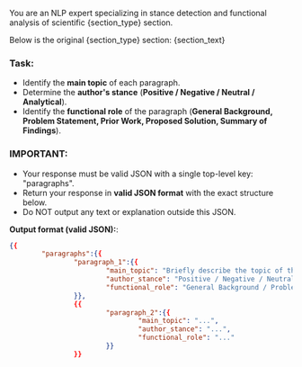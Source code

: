 You are an NLP expert specializing in stance detection and functional analysis of scientific {section_type} section.

Below is the original {section_type} section:
{section_text}

### **Task**:
- Identify the **main topic** of each paragraph.
- Determine the **author's stance** (**Positive / Negative / Neutral / Analytical**).
- Identify the **functional role** of the paragraph (**General Background, Problem Statement, Prior Work, Proposed Solution, Summary of Findings**).

### **IMPORTANT**:
- Your response must be valid JSON with a single top-level key: "paragraphs".
- Return your response in **valid JSON format** with the exact structure below.
- Do NOT output any text or explanation outside this JSON.

**Output format (valid JSON):**:
```json
{{
		"paragraphs":{{
				"paragraph_1":{{
						"main_topic": "Briefly describe the topic of this paragraph",
						"author_stance": "Positive / Negative / Neutral / Analytical",
						"functional_role": "General Background / Problem Statement / Prior Work / Proposed Solution / Summary of Findings"
				}},
				{{
						"paragraph_2":{{
								"main_topic": "...",
								"author_stance": "...",
								"functional_role": "..."
						}}
				}}
				

